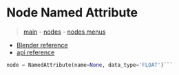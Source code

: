 # Node Named Attribute

> [main](../structure.md) - [nodes](nodes.md) - [nodes menus](nodes_menus.md)

- [Blender reference](https://docs.blender.org/manual/en/latest/modeling/geometry_nodes/input/named_attribute.html)
 - [api reference]({node.blender_python_ref})

```python
node = NamedAttribute(name=None, data_type='FLOAT')```
